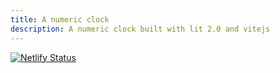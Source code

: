 ```yaml
---
title: A numeric clock
description: A numeric clock built with lit 2.0 and vitejs
---
```


[![Netlify Status](https://api.netlify.com/api/v1/badges/e12d44da-7c34-43b2-a5d7-d723a283453d/deploy-status)](https://app.netlify.com/sites/numeric-clock/deploys)
